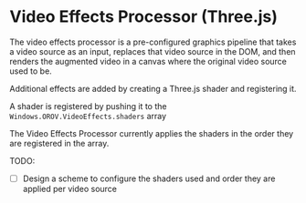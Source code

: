 Video Effects Processor (Three.js)
======================

The video effects processor is a pre-configured graphics pipeline that takes a video source as an input, replaces that video source in the DOM, and then renders the augmented video in a canvas where the original video source used to be.

Additional effects are added by creating a Three.js shader and registering it.

A shader is registered by pushing it to the `Windows.OROV.VideoEffects.shaders` array

The Video Effects Processor currently applies the shaders in the order they are registered in the array.

TODO:
- [ ] Design a scheme to configure the shaders used and order they are applied per video source
